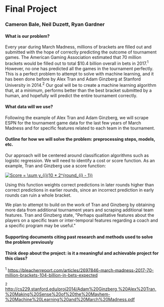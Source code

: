 # Final Project
### Cameron Bale, Neil Duzett, Ryan Gardner

#### What is our problem?
Every year during March Madness, millions of brackets are filled out and submitted with the hope of correctly predicting the outcome of tournament games. The American Gaming Association estimated that 70 million brackets would be filled out to total $10.4 billion overall in bets in 2017.<sup>1</sup> However, no one has predicted all the games in the tournament perfectly. This is a perfect problem to attempt to solve with machine learning, and it has been done before by Alex Tran and Adam Ginzberg at Stanford University in 2014.<sup>2</sup> Our goal will be to create a machine learning algorithm that, at a minimum, performs better than the best bracket submitted by a human, and hopefully will predict the entire tournament correctly.

#### What data will we use?
Following the example of Alex Tran and Adam Ginzberg, we will scrape ESPN for the tournament game data for the last few years of March Madness and for specific features related to each team in the tournament.

#### Outline for how we will solve the problem: preprocessing steps, models, etc.
Our approach will be centered around classification algorithms such as logistic regression. We will need to identify a cost or score function. As an example, Tran and Ginzberg use a score function:

<a href="https://www.codecogs.com/eqnedit.php?latex=Score&space;=&space;\sum&space;y_{i}(10&space;*&space;2^{round_{i}&space;-&space;1})" target="_blank"><img src="https://latex.codecogs.com/gif.latex?Score&space;=&space;\sum&space;y_{i}(10&space;*&space;2^{round_{i}&space;-&space;1})" title="Score = \sum y_{i}(10 * 2^{round_{i} - 1})" /></a>

Using this function weights correct predictions in later rounds higher than correct predictions in earlier rounds, since an incorrect prediction in early rounds can ruin a whole bracket.

We plan to attempt to build on the work of Tran and Ginzberg by obtaining more data from additional tournament years and scraping additional team features. Tran and Ginzberg state, "Perhaps qualitative features about the players on a specific team or inter-temporal features regarding a coach and a specific program may be useful."


#### Supporting documents citing past research and methods used to solve the problem previously

#### Think deep about the project: is it a meaningful and achievable project for this class?

<sup>1</sup> https://bleacherreport.com/articles/2697846-march-madness-2017-70-million-brackets-104-billion-in-bets-expected

<sup>2</sup> http://cs229.stanford.edu/proj2014/Adam%20Ginzberg,%20Alex%20Tran,%20Making%20Sense%20of%20the%20Mayhem-%20Machine%20Learning%20and%20March%20Madness.pdf
